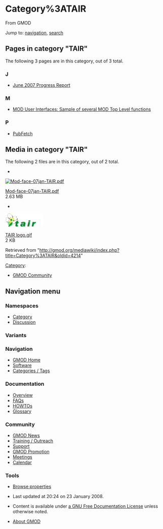 









<span id="top"></span>







# <span dir="auto">Category%3ATAIR</span>





From GMOD









Jump to: [navigation](#mw-navigation), [search](#p-search)









## Pages in category "TAIR"

The following 3 pages are in this category, out of 3 total.



### J

- [June 2007 Progress
  Report](June_2007_Progress_Report "June 2007 Progress Report")

### M

- [MOD User Interfaces: Sample of several MOD Top Level
  functions](MOD_User_Interfaces:_Sample_of_several_MOD_Top_Level_functions "MOD User Interfaces: Sample of several MOD Top Level functions")

### P

- [PubFetch](PubFetch "PubFetch")







## Media in category "TAIR"

The following 2 files are in this category, out of 2 total.

- 

  

  

  <a href="File:Mod-face-07jan-TAIR.pdf" class="image"><img
  src="../mediawiki/skins/common/images/icons/fileicon-pdf.png"
  width="120" height="120" alt="Mod-face-07jan-TAIR.pdf" /></a>

  

  

  

  [Mod-face-07jan-TAIR.pdf](File:Mod-face-07jan-TAIR.pdf "File:Mod-face-07jan-TAIR.pdf")  
  2.63 MB  

  

  

- 

  

  

  <a href="File:TAIR_logo.gif" class="image"><img
  src="https://raw.githubusercontent.com/GMOD/gmod.github.io/main/mediawiki/images/7/7c/TAIR_logo.gif" width="120" height="42"
  alt="TAIR logo.gif" /></a>

  

  

  

  [TAIR logo.gif](File:TAIR_logo.gif "File:TAIR logo.gif")  
  2 KB  

  

  









Retrieved from
"<http://gmod.org/mediawiki/index.php?title=Category%3ATAIR&oldid=4214>"







[Category](Special%3ACategories "Special%3ACategories"):

- [GMOD Community](Category%3AGMOD_Community "Category%3AGMOD Community")















## Navigation menu









### Namespaces

- <span id="ca-nstab-category"><a href="Category%3ATAIR" accesskey="c"
  title="View the category page [c]">Category</a></span>
- <span id="ca-talk"><a
  href="http://gmod.org/mediawiki/index.php?title=Category_talk:TAIR&amp;action=edit&amp;redlink=1"
  accesskey="t"
  title="Discussion about the content page [t]">Discussion</a></span>





### 

### Variants[](#)























<a href="Main_Page"
style="background-image: url(../images/GMOD-cogs.png);"
title="Visit the main page"></a>





### Navigation



- <span id="n-GMOD-Home">[GMOD Home](Main_Page)</span>
- <span id="n-Software">[Software](GMOD_Components)</span>
- <span id="n-Categories-.2F-Tags">[Categories /
  Tags](Categories)</span>







### Documentation



- <span id="n-Overview">[Overview](Overview)</span>
- <span id="n-FAQs">[FAQs](Category%3AFAQ)</span>
- <span id="n-HOWTOs">[HOWTOs](Category%3AHOWTO)</span>
- <span id="n-Glossary">[Glossary](Glossary)</span>







### Community



- <span id="n-GMOD-News">[GMOD News](GMOD_News)</span>
- <span id="n-Training-.2F-Outreach">[Training /
  Outreach](Training_and_Outreach)</span>
- <span id="n-Support">[Support](Support)</span>
- <span id="n-GMOD-Promotion">[GMOD Promotion](GMOD_Promotion)</span>
- <span id="n-Meetings">[Meetings](Meetings)</span>
- <span id="n-Calendar">[Calendar](Calendar)</span>







### Tools




- <span id="t-smwbrowselink"><a href="Special%3ABrowse/Category%3ATAIR" rel="smw-browse">Browse
  properties</a></span>












- <span id="footer-info-lastmod">Last updated at 20:24 on 23 January
  2008.</span>
<!-- - <span id="footer-info-viewcount">12,680 page views.</span> -->
- <span id="footer-info-copyright">Content is available under
  <a href="http://www.gnu.org/licenses/fdl-1.3.html" class="external"
  rel="nofollow">a GNU Free Documentation License</a> unless otherwise
  noted.</span>

<!-- -->

- <span id="footer-places-about">[About
  GMOD](GMOD%3AAbout "GMOD%3AAbout")</span>

<!-- -->







